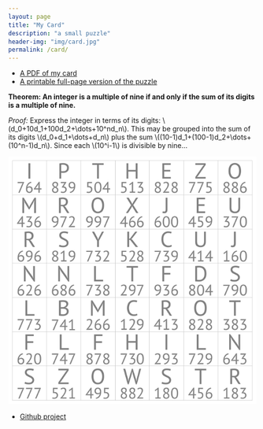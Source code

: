 ```yaml
---
layout: page
title: "My Card"
description: "a small puzzle"
header-img: "img/card.jpg"
permalink: /card/
---
```


* [A PDF of my card](https://github.com/StevenClontz/business-card/raw/master/card.pdf)
* [A printable full-page version of the puzzle](https://github.com/StevenClontz/business-card/raw/master/article.pdf)

**Theorem: An integer is a multiple of nine if and only if the sum of
its digits is a multiple of nine.**

*Proof:*
Express the integer in terms of its digits:
\\(d_0+10d_1+100d_2+\\dots+10^nd_n\\).
This may be grouped into the sum of its digits
\\(d_0+d_1+\\dots+d_n\\) plus the sum
\\((10-1)d_1+(100-1)d_2+\\dots+(10^n-1)d_n\\). Since each
\\(10^i-1\\) is divisible by nine...

![Full image](/img/card-puzzle.png)

* [Github project](https://github.com/StevenClontz/business-card)

